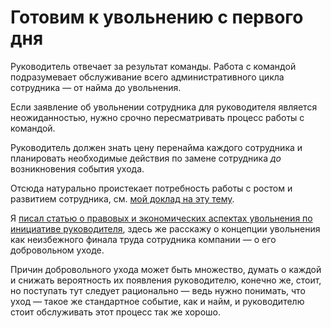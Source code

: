 # Готовим к увольнению с первого дня

Руководитель отвечает за результат команды. Работа с командой подразумевает обслуживание всего административного цикла сотрудника — от найма до увольнения.

Если заявление об увольнении сотрудника для руководителя является неожиданностью, нужно срочно пересматривать процесс работы с командой.

Руководитель должен знать цену перенайма каждого сотрудника и планировать необходимые действия по замене сотрудника _до_ возникновения события ухода.

Отсюда натурально проистекает потребность работы с ростом и развитием сотрудника, см. [мой доклад на эту тему](https://www.youtube.com/watch?v=nai9K0tFCcw).

Я [писал статью о правовых и экономических аспектах увольнения по инициативе руководителя](http://sharovatov.github.io/entries/2020-06-firing.html), здесь же расскажу о концепции увольнения как неизбежного финала труда сотрудника компании — о его добровольном уходе.

Причин добровольного ухода может быть множество, думать о каждой и снижать вероятность их появления руководителю, конечно же, стоит, но поступать тут следует рационально — ведь нужно понимать, что уход — такое же стандартное событие, как и найм, и руководителю стоит обслуживать этот процесс так же хорошо.


